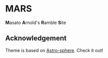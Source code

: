# MARS
**M**asato **A**rnold's **R**amble **S**ite

## Acknowledgement

Theme is based on [Astro-sphere](https://github.com/markhorn-dev/astro-sphere). Check it out!